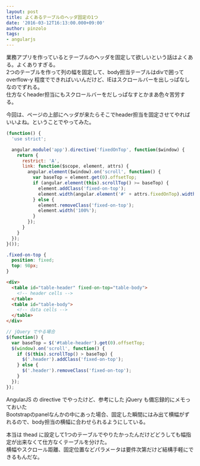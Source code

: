 ```yaml
---
layout: post
title: よくあるテーブルのヘッダ固定の1つ
date: '2016-03-12T16:13:00.000+09:00'
author: pinzolo
tags:
- angularjs
---
```


業務アプリを作っているとテーブルのヘッダを固定して欲しいという話はよくある。よくありすぎる。  
2つのテーブルを作って列の幅を固定して、body担当テーブルはdivで囲って overflow-y 程度でできればいいんだけど、IEはスクロールバーを出しっぱなしなのでずれる。  
仕方なくheader担当にもスクロールバーをだしっぱなすとかまあ色々苦労する。

今回は、ページの上部にヘッダが来たらそこでheader担当を固定させてやればいいよね。ということでやってみた。

```js
(function() {
  'use strict';

  angular.module('app').directive('fixedOnTop', function($window) {
    return {
      restrict: 'A',
      link: function($scope, element, attrs) {
        angular.element($window).on('scroll', function() {
          var baseTop = element.get(0).offsetTop;
          if (angular.element(this).scrollTop() >= baseTop) {
            element.addClass('fixed-on-top');
            element.width(angular.element('#' + attrs.fixedOnTop).width());
          } else {
            element.removeClass('fixed-on-top');
            element.width('100%');
          }
        });
      }
    }
  });
}());
```

```css
.fixed-on-top {
  position: fixed;
  top: 98px;
}
```

```html
<div>
  <table id="table-header" fixed-on-top="table-body">
    <!-- header cells -->
  </table>
  <table id="table-body">
    <!-- data cells -->
  </table>
</div>
```

```js
// jQuery でやる場合
$(function() {
  var baseTop = $('#table-header').get(0).offsetTop;
  $(window).on('scroll', function() {
    if ($(this).scrollTop() > baseTop) {
      $('.header').addClass('fixed-on-top');
    } else {
      $('.header').removeClass('fixed-on-top');
    }
  });
});
```

AngularJS の directive でやったけど、参考にした jQuery も備忘録的にメモっておいた  
Bootstrapのpanelなんかの中にあった場合、固定した瞬間にはみ出て横幅がずれるので、body担当の横幅に合わせられるようにしている。

本当は thead に設定して1つのテーブルでやりたかったんだけどどうしても幅指定が出来なくて仕方なくテーブルを分けた。  
横幅やスクロール距離、固定位置などパラメータは要件次第だけど結構手軽にできるもんだな。
